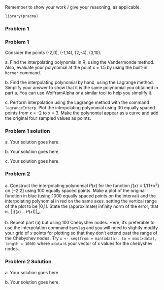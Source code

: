 Remember to show your work / give your reasoning, as applicable.

    library(pracma)

### Problem 1

### Problem 1

Consider the points (-2,0), (-1,14), (2,-4), (3,10).

a\. Find the interpolating polynomial in R, using the Vandermonde
method. Also, evaluate your polynomial at the point x = 1.5 by using the
built-in `horner` command.

b\. Find the interpolating polynomial by hand, using the Lagrange
method. Simplify your answer to show that it is the same polynomial you
obtained in part a. You can use WolframAlpha or a similar tool to help
you simplify it.

c\. Perform interpolation using the Lagrange method with the command
`lagrangeInterp`. Plot the interpolating polynomial using 30 equally
spaced points from x = -2 to x = 3. Make the polynomial appear as a
curve and add the original four sampled values as points.

### Problem 1 solution

a\. Your solution goes here.

b\. Your solution goes here.

c\. Your solution goes here.

### Problem 2

a\. Construct the interpolating polynomial *P*(*x*) for the function
*f*(*x*) ≡ 1/(1+*x*<sup>2</sup>) on \[−2,2\] using 100 equally spaced
points. Make a plot of the original function in blue (using 1000 equally
spaced points on the interval) and the interpolating polynomial in red
on the same axes, setting the vertical range of the plot to be \[0,1\].
State the (approximate) infinity norm of the error, that is,
||*f*(*x*) − *P*(*x*)||<sub>∞</sub>.

b\. Repeat part (a) but using 100 Chebyshev nodes. Here, it’s preferable
to use the interpolation command `barylag` and you will need to slightly
modify your grid of *x* points for plotting so that they don’t extend
past the range of the Chebyshev nodes. Try
`x <- seq(from = min(xdata), to = max(xdata), length = 1000)` where
`xdata` is your vector of x values for the chebyshev nodes.

### Problem 2 Solution

a\. Your solution goes here.

b\. Your solution goes here.
